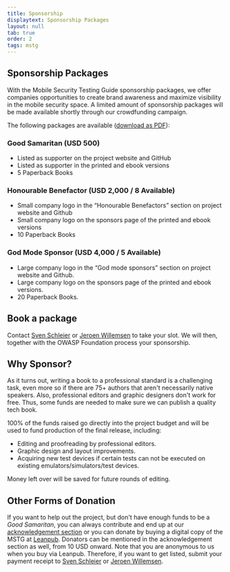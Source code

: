 ```yaml
---
title: Sponsorship
displaytext: Sponsorship Packages
layout: null
tab: true
order: 2
tags: mstg
---
```


## Sponsorship Packages

With the Mobile Security Testing Guide sponsorship packages, we offer companies opportunities to create brand awareness and maximize visibility in the mobile security space. A limited amount of sponsorship packages will be made available shortly through our crowdfunding campaign.

The following packages are available ([download as PDF](/assets/pdfs/mstg-sponsor-packages.pdf)):

### Good Samaritan (USD 500)

- Listed as supporter on the project website and GitHub
- Listed as supporter in the printed and ebook versions
- 5 Paperback Books

### Honourable Benefactor (USD 2,000 / 8 Available)

- Small company logo in the “Honourable Benefactors” section on project website and Github
- Small company logo on the sponsors page of the printed and ebook versions
- 10 Paperback Books

### God Mode Sponsor (USD 4,000 / 5 Available)

- Large company logo in the “God mode sponsors” section on project website and Github.
- Large company logo on the sponsors page of the printed and ebook versions.
- 20 Paperback Books.

## Book a package

Contact [Sven Schleier](mailto:sven.schleier@owasp.org) or [Jeroen Willemsen](mailto:jeroen.willemsen@owasp.org) to take your slot. We will then, together with the OWASP Foundation process your sponsorship.

## Why Sponsor?

As it turns out, writing a book to a professional standard is a challenging task, even more so if there are 75+ authors that aren't necessarily native speakers. Also, professional editors and graphic designers don't work for free. Thus, some funds are needed to make sure we can publish a quality tech book.

100% of the funds raised go directly into the project budget and will be used to fund production of the final release, including:

- Editing and proofreading by professional editors.
- Graphic design and layout improvements.
- Acquiring new test devices if certain tests can not be executed on existing emulators/simulators/test devices.

Money left over will be saved for future rounds of editing.

## Other Forms of Donation

If you want to help out the project, but don't have enough funds to be a _Good Samaritan_, you can always contribute and end up at our [acknowledgement section](https://github.com/OWASP/owasp-mstg/blob/master/Document/0x02-Frontispiece.md#acknowledgments "MSTG acknowledgements") or you can donate by buying a digital copy of the MSTG at [Leanpub](https://leanpub.com/mobile-security-testing-guide "MSTG at Leanpub"). Donators can be mentioned in the acknowledgement section as well, from 10 USD onward. Note that you are anonymous to us when you buy via Leanpub. Therefore, if you want to get listed, submit your payment receipt to [Sven Schleier](mailto:sven.schleier@owasp.org) or [Jeroen Willemsen](mailto:jeroen.willemsen@owasp.org).
